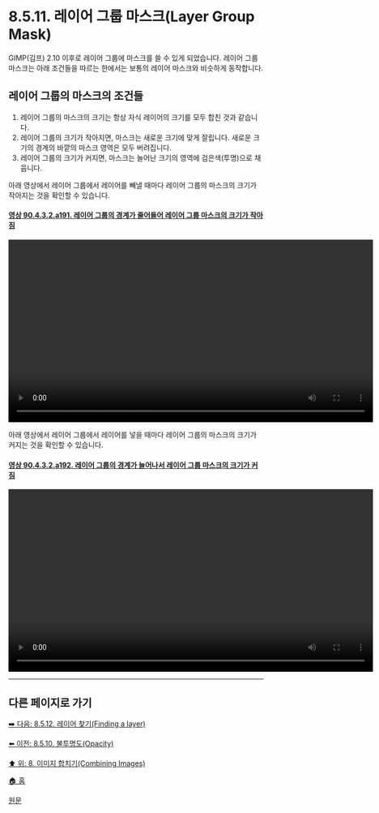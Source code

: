 # 8.5.11. 레이어 그룹 마스크(Layer Group Mask)
GIMP(김프) 2.10 이후로 레이어 그룹에 마스크를 쓸 수 있게 되었습니다. 레이어 그룹 마스크는 아래 조건들을 따르는 한에서는 보통의 레이어 마스크와 비슷하게 동작합니다.

## 레이어 그룹의 마스크의 조건들
1. 레이어 그룹의 마스크의 크기는 항상 자식 레이어의 크기를 모두 합친 것과 같습니다.
2. 레이어 그룹의 크기가 작아지면, 마스크는 새로운 크기에 맞게 잘립니다. 새로운 크기의 경계의 바깥의 마스크 영역은 모두 버려집니다.
3. 레이어 그룹의 크기가 커지면, 마스크는 늘어난 크기의 영역에 검은색(투명)으로 채웁니다.

아래 영상에서 레이어 그룹에서 레이어를 빼낼 때마다 레이어 그룹의 마스크의 크기가 작아지는 것을 확인할 수 있습니다.

<a id="90-04-03-02-a191"></a>

#### [영상 90.4.3.2.a191. 레이어 그룹의 경계가 줄어들어 레이어 그룹 마스크의 크기가 작아짐](./90-04-03-02-layer_group.md#90-04-03-02-a191)
<video controls="controls" width="720" src="https://github.com/wonder13662/gimp/assets/15767104/bc97311e-27d2-4342-b28b-be81e1dfc6f2"></video>

아래 영상에서 레이어 그룹에서 레이어를 넣을 때마다 레이어 그룹의 마스크의 크기가 커지는 것을 확인할 수 있습니다.

<a id="90-04-03-02-a192"></a>

#### [영상 90.4.3.2.a192. 레이어 그룹의 경계가 늘어나서 레이어 그룹 마스크의 크기가 커짐](./90-04-03-02-layer_group.md#90-04-03-02-a192)
<video controls="controls" width="720" src="https://github.com/wonder13662/gimp/assets/15767104/dafb7205-1a89-4fe4-a0e0-719c42ee5cd9"></video>

***

## 다른 페이지로 가기
[➡️ 다음: 8.5.12. 레이어 찾기(Finding a layer)](./08-05-layer-groupsx-12-finding_a_layer.md)

[⬅️ 이전: 8.5.10. 불투명도(Opacity)](./08-05-layer-groupsx-10-opacity.md)

[⬆️ 위: 8. 이미지 합치기(Combining Images)](./08-00-combining-images.md)

[🏠 홈](./00-home.md)

[원문](https://docs.gimp.org/2.10/ko/gimp-layer-groups.html)
